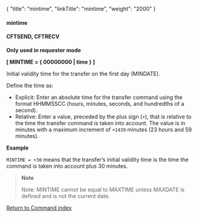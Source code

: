 {
    "title": "mintime",
    "linkTitle": "mintime",
    "weight": "2000"
}<span id="mintime"></span>

#### mintime

<span id="mintime_CFTSEND"></span>

#### CFTSEND, CFTRECV

****Only used in requester
mode****

******[ MINTIME =
{ <span class="underline">00000000</span> &#124; time } ]******

Initial validity time for the transfer on
the first day (MINDATE).

Define the time as:

- Explicit: Enter an absolute time for the transfer command using the format HHMMSSCC (hours, minutes, seconds, and hundredths of a second).
- Relative: Enter a value, preceded by the plus sign (`+`), that is relative to the time the transfer command is taken into
    account. The value is in minutes with a maximum increment of `+1439` minutes (23 hours and 59 minutes).

****Example****

`MINTIME = +30` means that the transfer’s initial validity time is the time
the command is taken into account plus 30 minutes.

> **Note**
>
> Note: MINTIME cannot be equal to MAXTIME unless MAXDATE is defined and is
> not the current date.

[Return to Command index](../../)
